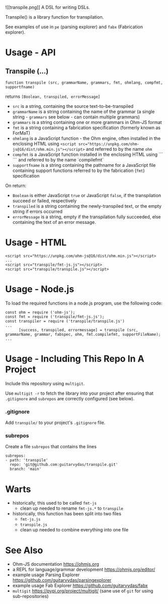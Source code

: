 ![[transpile.png]]
A DSL for writing DSLs.

Transpile() is a library function for transpilation.

See examples of use in `pe` (parsing explorer) and `fabx` (Fabrication explorer).

# Usage - API
## Transpile (...)
`function transpile (src, grammarName, grammars, fmt, ohmlang, compfmt, supportfname)`

returns
`[Boolean, transpiled, errorMessage]`

- `src` is a string, containing the source text-to-be-transpiled
- `grammarName` is a string containing the name of the grammar (a single string - `grammars` see below - can contain multiple grammars)
- `grammars` is a string containing one or more grammars in Ohm-JS format
- `fmt` is a string containing a fabrication specification (formerly known as ForMaT)
- `ohmlang` is a JavaScript function - the Ohm engine, often installed in the enclosing HTML using `<script src="https://unpkg.com/ohm-js@16/dist/ohm.min.js"></script>` and referred to by the name `ohm`
- `compfmt` is a JavaScript function installed in the enclosing HTML using ```
    <script src="fmt-js/fmt-js.js"></script>
    <script src="fmt-js/transpile.js"></script>``` and referred to by the name `compilefmt`
- `supportfname` is a string containing the pathname for a JavaScript file containing support functions referred to by the fabrication (`fmt`) specification

On return:
- `Boolean` is either JavaScript `true` or JavaScript `false`, if the transpilation succeed or failed, respectively
- `transpiled` is a string containing the newly-transpiled text, or the empty string if errors occurred
- `errorMessage` is a string, empty if the transpilation fully succeeded, else containing the text of an error message.

# Usage - HTML
```
<script src="https://unpkg.com/ohm-js@16/dist/ohm.min.js"></script>
...
<script src="transpile/fmt-js.js"></script>
<script src="transpile/transpile.js"></script>
```

# Usage - Node.js
To load the required functions in a node.js program, use the following code:

```
const ohm = require ('ohm-js');
const fmt = require ('transpile/fmt-js.js');
const transpiler = require ('transpile/transpile.js')
...
	  [success, transpiled, errormessage] = transpile (src, grammarName, grammar, fabspec, ohm, fmt.compilefmt, supportFileName);
...
```

# Usage - Including This Repo In A Project
Include this repository using `multigit`.

Use `multigit -r` to fetch the library into your project after ensuring that `.gitignore` and `subrepos` are correctly configured (see below).

### .gitignore
Add `transpile/` to your project's `.gitignore` file.

### subrepos
Create a file `subrepos` that contains the lines
```
subrepos:
- path: 'transpile'
  repo: 'git@github.com:guitarvydas/transpile.git'
  branch: 'main'
```

# Warts
- historically, this used to be called `fmt-js`
	- clean up needed to rename `fmt-js.*` to `transpile`
- historically, this function has been split into two files
	- `fmt-js.js`
	- `transpile.js`
	- clean up needed to combine everything into one file
# See Also
- Ohm-JS documentation https://ohmjs.org
- a REPL for language/grammar development https://ohmjs.org/editor/
- example usage Parsing Explorer https://github.com/guitarvydas/parsingexplorer
- example usage Fab Explorer https://github.com/guitarvydas/fabx
- `multigit` https://pypi.org/project/multigit/ (sane use of `git` for using sub-repositories)